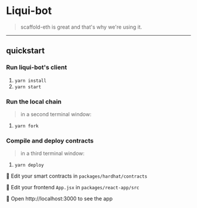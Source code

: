 # Liqui-bot

> scaffold-eth is great and that's why we're using it.

---

## quickstart
### Run liqui-bot's client 
  1. `yarn install`
  2. `yarn start`

### Run the local chain
> in a second terminal window:
  1. `yarn fork`

### Compile and deploy contracts
> in a third terminal window:
  1. `yarn deploy`

🔏 Edit your smart contracts in `packages/hardhat/contracts`

📝 Edit your frontend `App.jsx` in `packages/react-app/src`

📱 Open http://localhost:3000 to see the app
